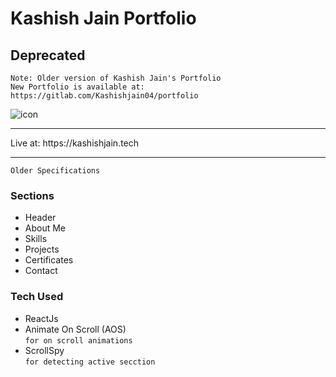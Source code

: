 # Kashish Jain Portfolio

## Deprecated

```
Note: Older version of Kashish Jain's Portfolio
New Portfolio is available at: https://gitlab.com/Kashishjain04/portfolio
```

<img src="https://kashishjain.tech/logo.png" alt="icon" />

<hr />
Live at: https://kashishjain.tech
<hr />


```Older Specifications```
### Sections

- Header
- About Me
- Skills
- Projects
- Certificates
- Contact


### Tech Used

- ReactJs
- Animate On Scroll (AOS)
  <br /> ``` for on scroll animations ```
- ScrollSpy
  <br /> ``` for detecting active secction ```
